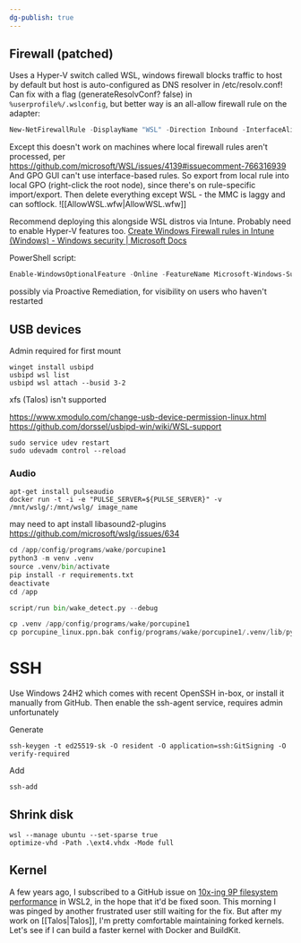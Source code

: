 ```yaml
---
dg-publish: true
---
```

## Firewall (patched)
Uses a Hyper-V switch called WSL, windows firewall blocks traffic to host by default but host is auto-configured as DNS resolver in /etc/resolv.conf!
Can fix with a flag (generateResolvConf? false) in `%userprofile%/.wslconfig`, but better way is an all-allow firewall rule on the adapter:

```powershell
New-NetFirewallRule -DisplayName "WSL" -Direction Inbound -InterfaceAlias "vEthernet (WSL)" -Action Allow
```

Except this doesn't work on machines where local firewall rules aren't processed, per https://github.com/microsoft/WSL/issues/4139#issuecomment-766316939
And GPO GUI can't use interface-based rules. So export from local rule into local GPO (right-click the root node), since there's on rule-specific import/export. Then delete everything except WSL - the MMC is laggy and can softlock.
![[AllowWSL.wfw|AllowWSL.wfw]]

Recommend deploying this alongside WSL distros via Intune. Probably need to enable Hyper-V features too.
[Create Windows Firewall rules in Intune (Windows) - Windows security | Microsoft Docs](https://docs.microsoft.com/en-us/windows/security/threat-protection/windows-firewall/create-windows-firewall-rules-in-intune)

PowerShell script: 
```powershell
Enable-WindowsOptionalFeature -Online -FeatureName Microsoft-Windows-Subsystem-Linux
```

possibly via Proactive Remediation, for visibility on users who haven't restarted

## USB devices
Admin required for first mount
```
winget install usbipd
usbipd wsl list
usbipd wsl attach --busid 3-2
```
xfs (Talos) isn't supported 

https://www.xmodulo.com/change-usb-device-permission-linux.html
https://github.com/dorssel/usbipd-win/wiki/WSL-support

```
sudo service udev restart
sudo udevadm control --reload
```

### Audio
```
apt-get install pulseaudio
docker run -t -i -e "PULSE_SERVER=${PULSE_SERVER}" -v /mnt/wslg/:/mnt/wslg/ image_name
```

may need to apt install libasound2-plugins
https://github.com/microsoft/wslg/issues/634

```python
cd /app/config/programs/wake/porcupine1
python3 -m venv .venv
source .venv/bin/activate
pip install -r requirements.txt
deactivate
cd /app

script/run bin/wake_detect.py --debug

cp .venv /app/config/programs/wake/porcupine1
cp porcupine_linux.ppn.bak config/programs/wake/porcupine1/.venv/lib/python3.9/site-packages/pvporcupine/resources/keyword_files/linux/porcupine_linux.ppn
```

# SSH
Use Windows 24H2 which comes with recent OpenSSH in-box, or install it manually from GitHub. Then enable the ssh-agent service, requires admin unfortunately

Generate
```
ssh-keygen -t ed25519-sk -O resident -O application=ssh:GitSigning -O verify-required
```

Add
```
ssh-add
```

## Shrink disk
```
wsl --manage ubuntu --set-sparse true
optimize-vhd -Path .\ext4.vhdx -Mode full
```

## Kernel
A few years ago, I subscribed to a GitHub issue on [10x-ing 9P filesystem performance](https://github.com/microsoft/WSL/discussions/9412#) in WSL2, in the hope that it'd be fixed soon. This morning I was pinged by another frustrated user still waiting for the fix.
But after my work on [[Talos|Talos]], I'm pretty comfortable maintaining forked kernels. Let's see if I can build a faster kernel with Docker and BuildKit.

